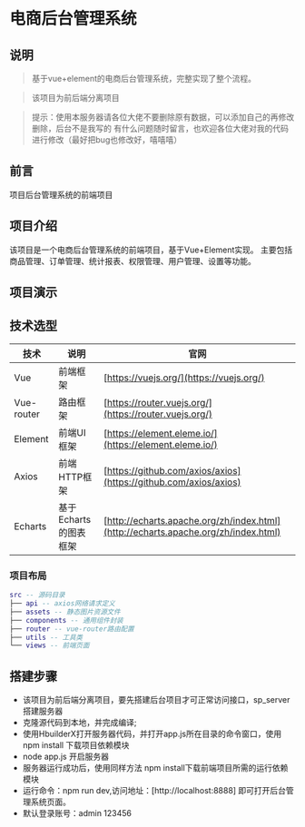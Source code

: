# 电商后台管理系统

## 说明

> 基于vue+element的电商后台管理系统，完整实现了整个流程。

> 该项目为前后端分离项目

> 提示：使用本服务器请各位大佬不要删除原有数据，可以添加自己的再修改删除，后台不是我写的
   有什么问题随时留言，也欢迎各位大佬对我的代码进行修改（最好把bug也修改好，嘻嘻嘻）

## 前言

项目后台管理系统的前端项目


## 项目介绍

该项目是一个电商后台管理系统的前端项目，基于Vue+Element实现。
主要包括商品管理、订单管理、统计报表、权限管理、用户管理、设置等功能。

## 项目演示



## 技术选型

| 技术       | 说明                  | 官网                                                         |
| ---------- | --------------------- | ------------------------------------------------------------ |
| Vue        | 前端框架              | [https://vuejs.org/](https://vuejs.org/)                     |
| Vue-router | 路由框架              | [https://router.vuejs.org/](https://router.vuejs.org/)       |
| Element    | 前端UI框架            | [https://element.eleme.io/](https://element.eleme.io/)       |
| Axios      | 前端HTTP框架          | [https://github.com/axios/axios](https://github.com/axios/axios) |
| Echarts   | 基于Echarts的图表框架 | [http://echarts.apache.org/zh/index.html](http://echarts.apache.org/zh/index.html)         |

### 项目布局

``` lua
src -- 源码目录
├── api -- axios网络请求定义
├── assets -- 静态图片资源文件
├── components -- 通用组件封装
├── router -- vue-router路由配置
├── utils -- 工具类
└── views -- 前端页面
```

## 搭建步骤

- 该项目为前后端分离项目，要先搭建后台项目才可正常访问接口，sp_server搭建服务器
- 克隆源代码到本地，并完成编译;
- 使用HbuilderX打开服务器代码，并打开app.js所在目录的命令窗口，使用npm install 下载项目依赖模块
- node app.js 开启服务器
- 服务器运行成功后，使用同样方法 npm install下载前端项目所需的运行依赖模块
- 运行命令：npm run dev,访问地址：[http://localhost:8888] 即可打开后台管理系统页面。
- 默认登录账号：admin 123456

## 

